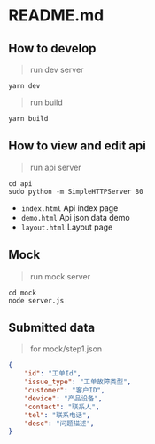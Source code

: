 # README.md

## How to develop

> run dev server

```shell
yarn dev
```

> run build

```shell
yarn build
```

## How to view and edit api

> run api server

```shell
cd api
sudo python -m SimpleHTTPServer 80
```

- `index.html` Api index page
- `demo.html` Api json data demo
- `layout.html` Layout page

## Mock

> run mock server

```shell
cd mock
node server.js
```

## Submitted data

> for mock/step1.json

```json
{
    "id": "工单Id",
    "issue_type": "工单故障类型",
    "customer": "客户ID",
    "device": "产品设备",
    "contact": "联系人",
    "tel": "联系电话",
    "desc": "问题描述",
}
```